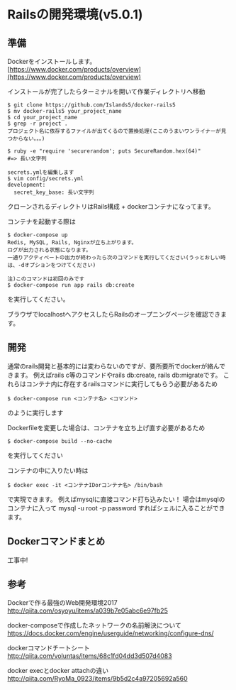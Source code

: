 # Railsの開発環境(v5.0.1)

## 準備

Dockerをインストールします。
[https://www.docker.com/products/overview](https://www.docker.com/products/overview)

インストールが完了したらターミナルを開いて作業ディレクトリへ移動

```
$ git clone https://github.com/Islands5/docker-rails5
$ mv docker-rails5 your_project_name
$ cd your_project_name
$ grep -r project .
プロジェクト名に依存するファイルが出てくるので置換処理(ここのうまいワンライナーが見つからない。。。)

$ ruby -e "require 'securerandom'; puts SecureRandom.hex(64)"
#=> 長い文字列

secrets.ymlを編集します
$ vim config/secrets.yml
development:
  secret_key_base: 長い文字列

```

クローンされるディレクトリはRails構成 + dockerコンテナになってます。

コンテナを起動する際は

```
$ docker-compose up
Redis, MySQL, Rails, Nginxが立ち上がります。
ログが出力される状態になります。
一通りアクティベートの出力が終わったら次のコマンドを実行してください(うっとおしい時は、-dオプションをつけてください)

注)このコマンドは初回のみです
$ docker-compose run app rails db:create
```

を実行してください。

ブラウザでlocalhostへアクセスしたらRailsのオープニングページを確認できます。

## 開発

通常のrails開発と基本的には変わらないのですが、要所要所でdockerが絡んできます。
例えばrails c等のコマンドやrails db:create, rails db:migrateです。
これらはコンテナ内に存在するrailsコマンドに実行してもらう必要があるため

```
$ docker-compose run <コンテナ名> <コマンド>
```

のように実行します

Dockerfileを変更した場合は、コンテナを立ち上げ直す必要があるため

```
$ docker-compose build --no-cache
```

を実行してください

コンテナの中に入りたい時は

```
$ docker exec -it <コンテナIDorコンテナ名> /bin/bash
```

で実現できます。
例えばmysqlに直接コマンド打ち込みたい！
場合はmysqlのコンテナに入って
mysql -u root -p password
すればシェルに入ることができます。

## Dockerコマンドまとめ

工事中!

## 参考
Dockerで作る最強のWeb開発環境2017
http://qiita.com/osyoyu/items/a039b7e05abc6e97fb25

docker-composeで作成したネットワークの名前解決について
https://docs.docker.com/engine/userguide/networking/configure-dns/

dockerコマンドチートシート
http://qiita.com/voluntas/items/68c1fd04dd3d507d4083

docker execとdocker attachの違い
http://qiita.com/RyoMa_0923/items/9b5d2c4a97205692a560
